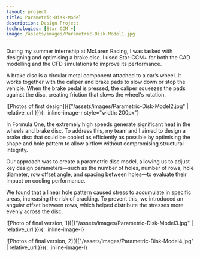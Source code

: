 ```yaml
---
layout: project
title: Parametric-Disk-Model 
description: Design Project
technologies: [Star CCM +]
image: /assets/images/Parametric-Disk-Model1.jpg
---
```


During my summer internship at McLaren Racing, I was tasked with designing and optimising a brake disc. I used Star-CCM+ for both the CAD modelling and the CFD simulations to improve its performance.


A brake disc is a circular metal component attached to a car’s wheel. It works together with the caliper and brake pads to slow down or stop the vehicle. When the brake pedal is pressed, the caliper squeezes the pads against the disc, creating friction that slows the wheel's rotation.


![Photos of first design]({{"/assets/images/Parametric-Disk-Model2.jpg" | relative_url }}){: .inline-image-r style="width: 200px"}


In Formula One, the extremely high speeds generate significant heat in the wheels and brake disc. To address this, my team and I aimed to design a brake disc that could be cooled as efficiently as possible by optimising the shape and hole pattern to allow airflow without compromising structural integrity.

Our approach was to create a parametric disc model, allowing us to adjust key design parameters—such as the number of holes, number of rows, hole diameter, row offset angle, and spacing between holes—to evaluate their impact on cooling performance.

We found that a linear hole pattern caused stress to accumulate in specific areas, increasing the risk of cracking. To prevent this, we introduced an angular offset between rows, which helped distribute the stresses more evenly across the disc.


![Photo of final version, 1]({{"/assets/images/Parametric-Disk-Model3.jpg" | relative_url }}){: .inline-image-l}



![Photos of final version, 2]({{"/assets/images/Parametric-Disk-Model4.jpg" | relative_url }}){: .inline-image-l}

